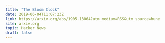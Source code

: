```yaml
---
title: "The Bloom Clock"
date: 2019-06-04T11:07:23Z
link: https://arxiv.org/abs/1905.13064?utm_medium=RSS&utm_source=hune
site: arxiv.org
topic: Hacker News
draft: false
---
```

